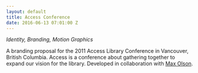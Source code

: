 ```yaml
---
layout: default
title: Access Conference
date: 2016-06-13 07:01:00 Z
---
```


*Identity, Branding, Motion Graphics*

A branding proposal for the 2011 Access Library Conference in Vancouver, British Columbia. Access is a conference about gathering together to expand our vision for the library. Developed in collaboration with [Max Olson](http://maxolson.ca/).